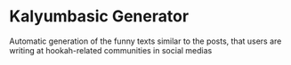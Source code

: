# Kalyumbasic Generator

Automatic generation of the funny texts similar to the posts, that users are writing at hookah-related communities in social medias
